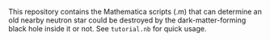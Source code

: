 This repository contains the Mathematica scripts (.m) that can determine an old nearby neutron star could be destroyed by the dark-matter-forming black hole inside it or not. See `tutorial.nb` for quick usage.
